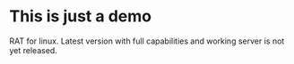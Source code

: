 # This is just a demo
RAT for linux. Latest version with full capabilities and working server is not yet released.
